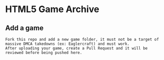 # HTML5 Game Archive
## Add a game
```
Fork this repo and add a new game folder, it must not be a target of massive DMCA takedowns (ex: Eaglercraft) and must work.
After uploading your game, create a Pull Request and it will be reviewed before being pushed here.
```